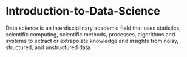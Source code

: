 # Introduction-to-Data-Science
Data science is an interdisciplinary academic field that uses statistics, scientific computing, scientific methods, processes, algorithms and systems to extract or extrapolate knowledge and insights from noisy, structured, and unstructured data
